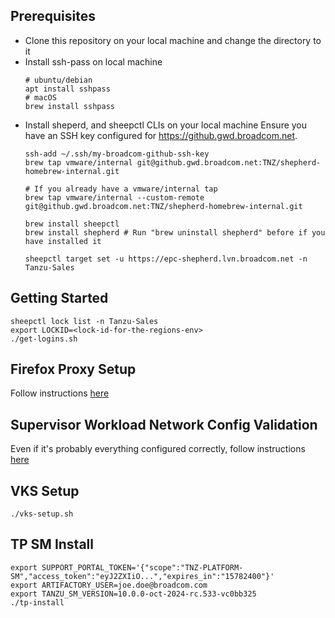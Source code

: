 ## Prerequisites
- Clone this repository on your local machine and change the directory to it
- Install ssh-pass on local machine
  ```
  # ubuntu/debian
  apt install sshpass
  # macOS
  brew install sshpass
  ```
- Install sheperd, and sheepctl CLIs on your local machine
  Ensure you have an SSH key configured for https://github.gwd.broadcom.net.
  ```
  ssh-add ~/.ssh/my-broadcom-github-ssh-key
  brew tap vmware/internal git@github.gwd.broadcom.net:TNZ/shepherd-homebrew-internal.git  

  # If you already have a vmware/internal tap
  brew tap vmware/internal --custom-remote git@github.gwd.broadcom.net:TNZ/shepherd-homebrew-internal.git

  brew install sheepctl
  brew install shepherd # Run "brew uninstall shepherd" before if you have installed it

  sheepctl target set -u https://epc-shepherd.lvn.broadcom.net -n Tanzu-Sales
  ```

## Getting Started
```
sheepctl lock list -n Tanzu-Sales
export LOCKID=<lock-id-for-the-regions-env>
./get-logins.sh
```

## Firefox Proxy Setup
Follow instructions [here](https://github.com/BrianRagazzi/EPC-shepherd-tpsm/blob/main/tpsm-install.md#configure-firefox-to-use-proxy---necessary-to-reach-vcenter-and-tpsm
)

## Supervisor Workload Network Config Validation
Even if it's probably everything configured correctly, follow instructions [here](https://github.com/BrianRagazzi/EPC-shepherd-tpsm/blob/main/tpsm-install.md#verify-supervisor-workload-network-config)


## VKS Setup
```
./vks-setup.sh
```

## TP SM Install
```
export SUPPORT_PORTAL_TOKEN='{"scope":"TNZ-PLATFORM-SM","access_token":"eyJ2ZXIiO...","expires_in":"15782400"}'
export ARTIFACTORY_USER=joe.doe@broadcom.com
export TANZU_SM_VERSION=10.0.0-oct-2024-rc.533-vc0bb325
./tp-install
```
